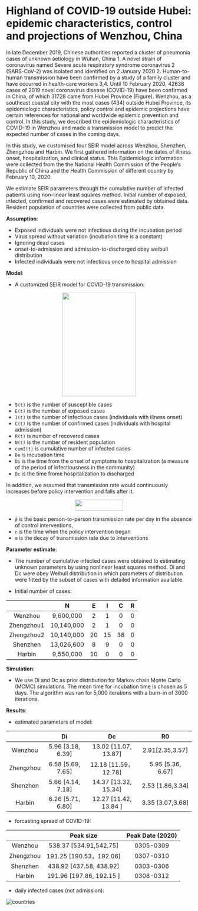 # Highland of COVID-19 outside Hubei: epidemic characteristics, control and projections of Wenzhou, China

In late December 2019, Chinese authorities reported a cluster of pneumonia cases of unknown aetiology in Wuhan, China 1. A novel strain of coronavirus named Severe acute respiratory syndrome coronavirus 2 (SARS-CoV-2) was isolated and identified on 2 January 2020 2. Human-to-human transmission have been confirmed by a study of a family cluster and have occurred in health-care workers 3,4. Until 10 February 2020, 42638 cases of 2019 novel coronavirus disease (COVID-19) have been confirmed in China, of which 31728 came from Hubei Province (Figure). Wenzhou, as a southeast coastal city with the most cases (434) outside Hubei Province, its epidemiologic characteristics, policy control and epidemic projections have certain references for national and worldwide epidemic prevention and control. In this study, we described the epidemiologic characteristics of COVID-19 in Wenzhou and made a transmission model to predict the expected number of cases in the coming days.

In this study, we customised four SEIR model across Wenzhou, Shenzhen, Zhengzhou and Harbin. We first gathered information on the dates of illness onset, hospitalization, and clinical status. This Epidemiologic information were collected from the the National Health Commission of the People’s Republic of China and the Health Commission of different country by February 10, 2020. 

We estimate SEIR parameters through the cumulative number of infected patients using non-linear least squares method. Initial number of exposed, infected, confirmed and recovered cases were estimated by obtained data. Resident population of countries were collected from public data. 


__Assumption__:

* Exposed individuals were not infectious during the incubation period
* Virus spread without variation (incubation time is a constant)
* Ignoring dead cases
* onset-to-admission and admission-to-discharged obey weibull distribution
* Infected individuals were not infectious once to hospital admission

__Model__: 

* A customized SEIR model for COVID-19 transmission:
 
 <div align=center><img width="200" height="280" src="https://github.com/ZhangBuDiu/WZ_COVID-19/blob/master/images/SEIR.png"/> </div>

* `S(t)` is the number of susceptible cases
* `E(t)` is the number of exposed cases
* `I(t)` is the number of infectious cases (individuals with illness onset)
* `C(t)` is the number of confirmed cases (individuals with hospital admission)
* `R(t)` is number of recovered cases
* `N(t)` is the number of resident population
* `cumI(t)` is cumulative number of infected cases
* `De` is incubation time
* `Di` is the time from the onset of symptoms to hospitalization (a measure of the period of infectiousness in the community)
* `Dc` is the time frome hospitalization to discharged

In addition, we assumed that transmission rate would continuously increases before policy intervention and falls after it.

<div align=center><img width="130" height="30" src="https://github.com/ZhangBuDiu/WZ_COVID-19/blob/master/images/beta.png"/> </div>

* `𝛽` is the basic person-to-person transmission rate per day in the absence of control interventions,
* `𝜏` is the time when the policy intervention began
* `m` is the decay of transmission rate due to interventions

__Parameter estimate__:
* The number of cumulative infected cases were obtained to estimating unknown parameters by using nonlinear least squares method. 
Di and Dc were obey Weibull distribution in which parameters of distribution were fitted by the subset of cases with detailed information available. 

* Initial number of cases:

|  |  <strong>N</strong> | <strong>E</strong> | <strong>I</strong> | <strong>C</strong> | <strong>R</strong> |
| :-----:| :----: | :----: | :----: | :----: | :----: |
| Wenzhou | 9,600,000 | 2 | 1 | 0 | 0 |
| Zhengzhou1 | 10,140,000 | 2 | 1 | 0 | 0 |
| Zhengzhou2 |  10,140,000 | 20 | 15 | 38 | 0 |
| Shenzhen |  13,026,600 | 8 | 9 | 0 | 0 |
| Harbin | 9,550,000 | 10 | 0 | 0 | 0 |


__Simulation__:
* We use Di and Dc as prior distribution for Markov chain Monte Carlo (MCMC) simulations. The mean time for incubation time is chosen as 5 days. The algorithm was ran for 5,000 iterations with a burn-in of 3000 iterations.

__Results__:

* estimated parameters of model:

|  |  <strong>Di</strong> | <strong>Dc</strong> | <strong>R0</strong> |
| :-----:| :----: | :----: | :----: |
| Wenzhou | 5.96 [3.18, 6.39] | 13.02 [11.07, 13.87] | 2.91[2.35,3.57] |
| Zhengzhou | 6.58 [5.69, 7.65] | 12.18 [11.59，12.78] | 5.95 [5.36, 6.67] |
| Shenzhen | 5.66 [4.14, 7.18] | 14.37 [13.32, 15.34] | 2.53 [1.86,3.34] |
| Harbin | 6.26 [5.71, 6.80] | 12.27 [11.42, 13.84 ] | 3.35 [3.07,3.68] |

* forcasting spread of COVID-19:

|  |  <strong>Peak size</strong> | <strong>Peak Date (2020)</strong> |
| :-----:| :----: | :----: |
| Wenzhou | 538.37 [534.91,542.75] | 0305-0309 |
| Zhengzhou | 191.25 [190.53，192.06] | 0307-0310 |
| Shenzhen | 438.92 [437.58, 438.92] | 0303-0306 |
| Harbin | 191.96 [197.86, 192.15 ] | 0308-0312 |

* daily infected cases (not admission):

![countries](https://github.com/ZhangBuDiu/WZ_COVID-19/blob/master/images/countries.png)
